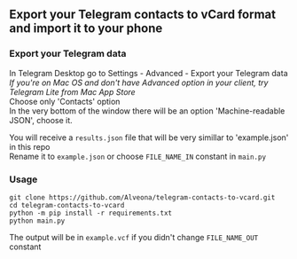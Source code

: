 ## Export your Telegram contacts to vCard format and import it to your phone


### Export your Telegram data

In Telegram Desktop go to Settings - Advanced - Export your Telegram data   
*If you're on Mac OS and don't have Advanced option in your client, try Telegram Lite from Mac App Store*  
Choose only 'Contacts' option  
In the very bottom of the window there will be an option 'Machine-readable JSON', choose it.  

You will receive a `results.json` file that will be very simillar to 'example.json' in this repo  
Rename it to `example.json` or choose `FILE_NAME_IN` constant in `main.py`  

### Usage

    git clone https://github.com/Alveona/telegram-contacts-to-vcard.git
    cd telegram-contacts-to-vcard
    python -m pip install -r requirements.txt
    python main.py

The output will be in `example.vcf` if you didn't change `FILE_NAME_OUT` constant
